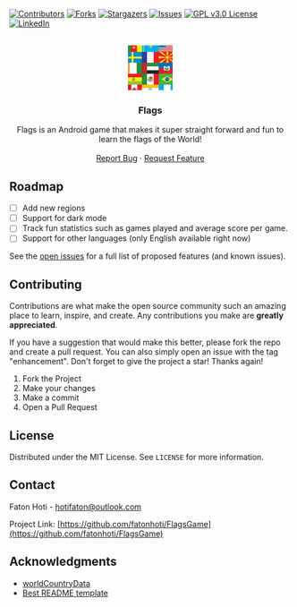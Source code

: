 <div id="top"></div>
<!--
*** Thanks for checking out the Best-README-Template. If you have a suggestion
*** that would make this better, please fork the repo and create a pull request
*** or simply open an issue with the tag "enhancement".
*** Don't forget to give the project a star!
*** Thanks again! Now go create something AMAZING! :D
-->



<!-- PROJECT SHIELDS -->
<!--
*** I'm using markdown "reference style" links for readability.
*** Reference links are enclosed in brackets [ ] instead of parentheses ( ).
*** See the bottom of this document for the declaration of the reference variables
*** for contributors-url, forks-url, etc. This is an optional, concise syntax you may use.
*** https://www.markdownguide.org/basic-syntax/#reference-style-links
-->
[![Contributors][contributors-shield]][contributors-url]
[![Forks][forks-shield]][forks-url]
[![Stargazers][stars-shield]][stars-url]
[![Issues][issues-shield]][issues-url]
[![GPL v3.0 License][license-shield]][license-url]
[![LinkedIn][linkedin-shield]][linkedin-url]



<!-- PROJECT LOGO -->
<br />
<div align="center">
  <a href="https://github.com/fatonhoti/Flags">
    <img src="images/logo.png" alt="Logo" width="80" height="80">
  </a>

<h3 align="center">Flags</h3>
  <p align="center">
    Flags is an Android game that makes it super straight forward and fun to learn the flags of the World!
    <br />
    <br />
    <a href="https://github.com/fatonhoti/Flags/issues">Report Bug</a>
    ·
    <a href="https://github.com/fatonhoti/Flags/issues">Request Feature</a>
  </p>
</div>

<!-- ROADMAP -->
## Roadmap

- [ ] Add new regions
- [ ] Support for dark mode
- [ ] Track fun statistics such as games played and average score per game.
- [ ] Support for other languages (only English available right now)

See the [open issues](https://github.com/fatonhoti/Flags/issues) for a full list of proposed features (and known issues).

<!-- CONTRIBUTING -->
## Contributing

Contributions are what make the open source community such an amazing place to learn, inspire, and create. Any contributions you make are **greatly appreciated**.

If you have a suggestion that would make this better, please fork the repo and create a pull request. You can also simply open an issue with the tag "enhancement".
Don't forget to give the project a star! Thanks again!

1. Fork the Project
2. Make your changes
3. Make a commit
5. Open a Pull Request

<!-- LICENSE -->
## License

Distributed under the MIT License. See `LICENSE` for more information.

<!-- CONTACT -->
## Contact

Faton Hoti - hotifaton@outlook.com

Project Link: [https://github.com/fatonhoti/FlagsGame](https://github.com/fatonhoti/FlagsGame)

<!-- ACKNOWLEDGMENTS -->
## Acknowledgments

* [worldCountryData](https://github.com/blongho/worldCountryData)
* [Best README template](https://github.com/othneildrew/Best-README-Template)

<!-- MARKDOWN LINKS & IMAGES -->
<!-- https://www.markdownguide.org/basic-syntax/#reference-style-links -->
[contributors-shield]: https://img.shields.io/github/contributors/fatonhoti/Flags.svg?style=for-the-badge
[contributors-url]: https://github.com/fatonhoti/Flags/graphs/contributors
[forks-shield]: https://img.shields.io/github/forks/fatonhoti/Flags.svg?style=for-the-badge
[forks-url]: https://github.com/fatonhoti/Flags/network/members
[stars-shield]: https://img.shields.io/github/stars/fatonhoti/Flags.svg?style=for-the-badge
[stars-url]: https://github.com/fatonhoti/Flags/stargazers
[issues-shield]: https://img.shields.io/github/issues/fatonhoti/Flags.svg?style=for-the-badge
[issues-url]: https://github.com/fatonhoti/Flags/issues
[license-shield]: https://img.shields.io/github/license/fatonhoti/Flags.svg?style=for-the-badge
[license-url]: https://github.com/fatonhoti/Flags/blob/main/LICENSE
[linkedin-shield]: https://img.shields.io/badge/-LinkedIn-black.svg?style=for-the-badge&logo=linkedin&colorB=555
[linkedin-url]: https://www.linkedin.com/in/faton-hoti-8318b0224/
